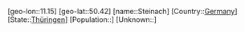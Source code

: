 ﻿---
location: [50.42,11.15]
type: City
tags:
- geo/City


SpocWebEntityId: 34545
isDeleted: false
confidential: public

---
[geo-lon::11.15]
[geo-lat::50.42]
[name::Steinach]
[Country::[Germany](geo/Continent/Europe/Germany.md)]
[State::[Thüringen](geo/Continent/Europe/Germany/Th%C3%BCringen.md)]
[Population::]
[Unknown::]

